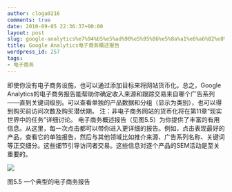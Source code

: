 ```yaml
---
author: cloga0216
comments: true
date: 2010-09-05 22:36:37+00:00
layout: post
slug: google-analytics%e7%94%b5%e5%ad%90%e5%95%86%e5%8a%a1%e6%a6%82%e8%bf%b0%e6%8a%a5%e5%91%8a
title: Google Analytics电子商务概述报告
wordpress_id: 257
tags:
- 电子商务
---
```


即使你没有电子商务设施，也可以通过添加目标来将网站货币化。总之，Google Analytics的电子商务报告能帮助你确定收入来源和跟踪交易来自哪个广告系列——直到关键词级别。可以查看单独的产品数据和分组（显示为类别），也可以得到购买前访问次数及购买潜伏期。
注：非电子商务网站的货币化将在第11章“现实世界中的任务”详细讨论。
电子商务概述报告（见图5.5）为你提供了丰富的有用信息。从这里，每一次点击都可以带你进入更详细的报告。例如，点击表现最好的产品，查看它的单独报告，然后与其他领域比如推介来源、广告系列名称、关键词等正交细分。这些细节引导访问者交易。这些信息对逐个产品的SEM活动是至关重要的。


[![](http://www.cloga.info/wp-content/uploads/2010/09/5-5.jpg)](http://www.cloga.info/wp-content/uploads/2010/09/5-5.jpg)




图5.5 一个典型的电子商务报告
